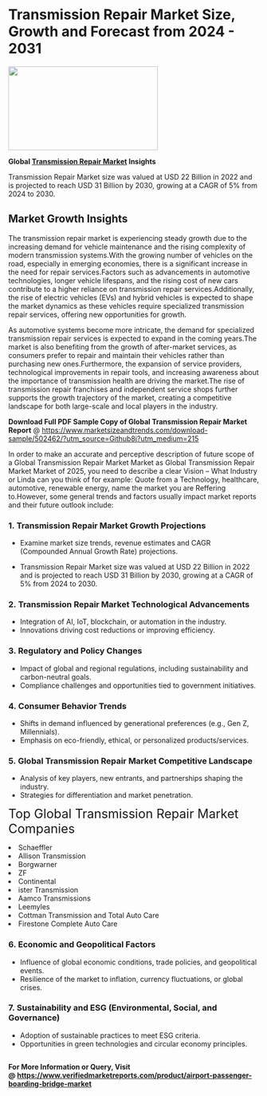 <H1>Transmission Repair Market Size, Growth and Forecast from 2024 - 2031</H1><img class="aligncenter size-medium wp-image-584254" src="https://thirdeyenews.in/wp-content/uploads/2024/09/Global-Market-Research-300x168.jpeg" alt="" width="300" height="168" /><p><strong>Global&nbsp;<a href="https://www.marketsizeandtrends.com/download-sample/502462/?utm_source=Github8j?utm_medium=215">Transmission Repair Market</a> Insights</strong></p><p>Transmission Repair Market size was valued at USD 22 Billion in 2022 and is projected to reach USD 31 Billion by 2030, growing at a CAGR of 5% from 2024 to 2030.</p><p><h2>Market Growth Insights</h2> <p>The transmission repair market is experiencing steady growth due to the increasing demand for vehicle maintenance and the rising complexity of modern transmission systems.With the growing number of vehicles on the road, especially in emerging economies, there is a significant increase in the need for repair services.Factors such as advancements in automotive technologies, longer vehicle lifespans, and the rising cost of new cars contribute to a higher reliance on transmission repair services.Additionally, the rise of electric vehicles (EVs) and hybrid vehicles is expected to shape the market dynamics as these vehicles require specialized transmission repair services, offering new opportunities for growth.</p> <p>As automotive systems become more intricate, the demand for specialized transmission repair services is expected to expand in the coming years.The market is also benefiting from the growth of after-market services, as consumers prefer to repair and maintain their vehicles rather than purchasing new ones.Furthermore, the expansion of service providers, technological improvements in repair tools, and increasing awareness about the importance of transmission health are driving the market.The rise of transmission repair franchises and independent service shops further supports the growth trajectory of the market, creating a competitive landscape for both large-scale and local players in the industry.</p> <p><span class=""><strong>Download Full PDF Sample Copy of Global Transmission Repair Market Report</strong> @ <a href="https://www.marketsizeandtrends.com/download-sample/502462/?utm_source=Github8j?utm_medium=215" target="_blank">https://www.marketsizeandtrends.com/download-sample/502462/?utm_source=Github8j?utm_medium=215</a></span></p><p>In order to make an accurate and perceptive description of future scope of a Global&nbsp;Transmission Repair Market Market as Global&nbsp;Transmission Repair Market Market of 2025, you need to describe a clear Vision &ndash; What Industry or Linda can you think of for example: Quote from a Technology, healthcare, automotive, renewable energy, name the market you are Reffering to.However, some general trends and factors usually impact market reports and their future outlook include:</p><h3>1.&nbsp;<strong>Transmission Repair Market Growth Projections</strong></h3><ul><li>Examine market size trends, revenue estimates and CAGR (Compounded Annual Growth Rate) projections.</li><li><p>Transmission Repair Market size was valued at USD 22 Billion in 2022 and is projected to reach USD 31 Billion by 2030, growing at a CAGR of 5% from 2024 to 2030.</p></li></ul><h3>2.&nbsp;<strong>Transmission Repair Market Technological Advancements</strong></h3><ul><li>Integration of AI, IoT, blockchain, or automation in the industry.</li><li>Innovations driving cost reductions or improving efficiency.</li></ul><h3>3.&nbsp;<strong>Regulatory and Policy Changes</strong></h3><ul><li>Impact of global and regional regulations, including sustainability and carbon-neutral goals.</li><li>Compliance challenges and opportunities tied to government initiatives.</li></ul><h3>4.&nbsp;<strong>Consumer Behavior Trends</strong></h3><ul><li>Shifts in demand influenced by generational preferences (e.g., Gen Z, Millennials).</li><li>Emphasis on eco-friendly, ethical, or personalized products/services.</li></ul><h3>5.&nbsp;<strong>Global Transmission Repair Market Competitive Landscape</strong></h3><ul><li>Analysis of key players, new entrants, and partnerships shaping the industry.</li><li>Strategies for differentiation and market penetration.</li></ul><p data-pm-slice="1 1 []"><span style="color: inherit; font-family: inherit; font-size: 25px;">Top Global Transmission Repair Market Companies</span></p><div class="" data-test-id=""><p><li>Schaeffler</li><li> Allison Transmission</li><li> Borgwarner</li><li> ZF</li><li> Continental</li><li> ister Transmission</li><li> Aamco Transmissions</li><li> Leemyles</li><li> Cottman Transmission and Total Auto Care</li><li> Firestone Complete Auto Care</li></p></div><h3>6.&nbsp;<strong>Economic and Geopolitical Factors</strong></h3><ul><li>Influence of global economic conditions, trade policies, and geopolitical events.</li><li>Resilience of the market to inflation, currency fluctuations, or global crises.</li></ul><h3>7.&nbsp;<strong>Sustainability and ESG (Environmental, Social, and Governance)</strong></h3><ul><li>Adoption of sustainable practices to meet ESG criteria.</li><li>Opportunities in green technologies and circular economy principles.</li></ul><h2><strong style="font-size: 14px;">For More Information or Query, Visit @&nbsp;</strong><a style="background-color: #ffffff; font-size: 14px;" href="https://www.marketsizeandtrends.com/report/transmission-repair-market/" target="_blank">https://www.verifiedmarketreports.com/product/airport-passenger-boarding-bridge-market</a></h2>